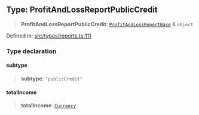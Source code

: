 
## Type: ProfitAndLossReportPublicCredit

> **ProfitAndLossReportPublicCredit**: [`ProfitAndLossReportBase`](#type-profitandlossreportbase) & `object`

Defined in: [src/types/reports.ts:111](https://github.com/centrifuge/sdk/blob/20843ed5c656c598907fcc377c378e170894e8e0/src/types/reports.ts#L111)

### Type declaration

#### subtype

> **subtype**: `"publicCredit"`

#### totalIncome

> **totalIncome**: [`Currency`](#class-currency)
